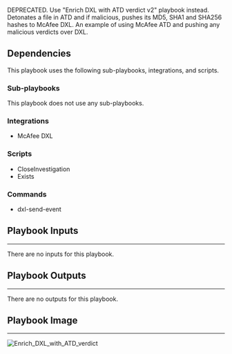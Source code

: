 DEPRECATED. Use "Enrich DXL with ATD verdict v2" playbook instead. Detonates a file in ATD and if malicious, pushes its MD5, SHA1 and SHA256 hashes to McAfee DXL. An example of using McAfee ATD and pushing any malicious verdicts over DXL.


## Dependencies
This playbook uses the following sub-playbooks, integrations, and scripts.

### Sub-playbooks
This playbook does not use any sub-playbooks.

### Integrations
* McAfee DXL

### Scripts
* CloseInvestigation
* Exists

### Commands
* dxl-send-event

## Playbook Inputs
---
There are no inputs for this playbook.

## Playbook Outputs
---
There are no outputs for this playbook.

## Playbook Image
---
![Enrich_DXL_with_ATD_verdict](https://raw.githubusercontent.com/cvescan/cvescan/1bdd5229392bd86f0cc58265a24df23ee3f7e662/docs/images/playbooks/Enrich_DXL_with_ATD_verdict.png)
